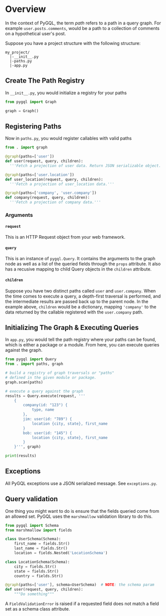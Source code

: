 # Overview
In the context of PyGQL, the term _path_ refers to a path in a query graph. For example `user.posts.comments`, would be a path to a collection of comments on a hypothetical user's post.

Suppose you have a project structure with the following structure:

    my_project/
      |-__init__.py
      |-paths.py
      |-app.py


## Create The Path Registry
In `__init__.py`, you would initialize a registry for your paths

```python
from pygql import Graph

graph = Graph()
```


## Registering Paths
Now in `paths.py`, you would register callables with valid paths

```python
from . import graph

@graph(paths=['user'])
def user(request, query, children):
  '''Fetch a projection of user data. Return JSON serializable object.'''

@graph(paths=['user.location'])
def user_location(request, query, children):
  '''Fetch a projection of user_location data.'''

@graph(paths=['company', 'user.company'])
def company(request, query, children):
  '''Fetch a projection of company data.'''
```

### Arguments

#### `request`
This is an HTTP Request object from your web framework.

#### `query`
This is an instance of `pygql.Query`. It contains the arguments to the graph node as well as a list of the queried fields through the `props` attribute. It also has a recusive mapping to child Query objects in the `children` attribute.

#### `children`
Suppose you have two distinct paths called `user` and `user.company`. When the time comes to execute a query, a depth-first traversal is performed, and the intermediate results are passed back up to the parent node. In the example above, `children` would be a dictionary, mapping `'company'` to the data returned by the callable registered with the `user.company` path.


## Initializing The Graph & Executing Queries
In `app.py`, you would tell the path registry where your paths can be found, which is either a package or a module. From here, you can execute queries against the graph.

```python
from pygql import Query
from . import paths, graph

# build a registry of graph traversals or "paths"
# defined in the given module or package.
graph.scan(paths)

# execute a query against the graph
results = Query.execute(request, '''
    {
        company(id: "123") {
            type, name
        },
        jim: user(id: "789") {
            location {city, state}, first_name
        }
        bob: user(id: "145") {
            location {city, state}, first_name
        }
    }''', graph)

print(results)
```

## Exceptions
All PyGQL exceptions use a JSON serialized message. See `exceptions.py`.

## Query validation
One thing you might want to do is ensure that the fields queried come from an allowed set. PyGQL uses the `marshmallow` validation library to do this.

```python
from pygql import Schema
from marshmallow import fields

class UserSchema(Schema):
    first_name = fields.Str()
    last_name = fields.Str()
    location = fields.Nested('LocationSchema')

class LocationSchema(Schema):
    city = fields.Str()
    state = fields.Str()
    country = fields.Str()

@graph(paths=['user'], schema=UserSchema)  # NOTE: the schema param
def user(request, query, children):
    """Do something"""
```

A `FieldValidationError` is raised if a requested field does not match a field set as a schema class attribute.
